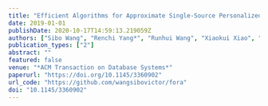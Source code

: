 ```yaml
---
title: "Efficient Algorithms for Approximate Single-Source Personalized PageRank Queries"
date: 2019-01-01
publishDate: 2020-10-17T14:59:13.219059Z
authors: ["Sibo Wang", "Renchi Yang*", "Runhui Wang", "Xiaokui Xiao", "Zhewei Wei", "Wenqing Lin", "Yin Yang", "Nan Tang"]
publication_types: ["2"]
abstract: ""
featured: false
venue: "*ACM Transaction on Database Systems*"
paperurl: "https://doi.org/10.1145/3360902"
url_code: "https://github.com/wangsibovictor/fora"
doi: "10.1145/3360902"
---
```

